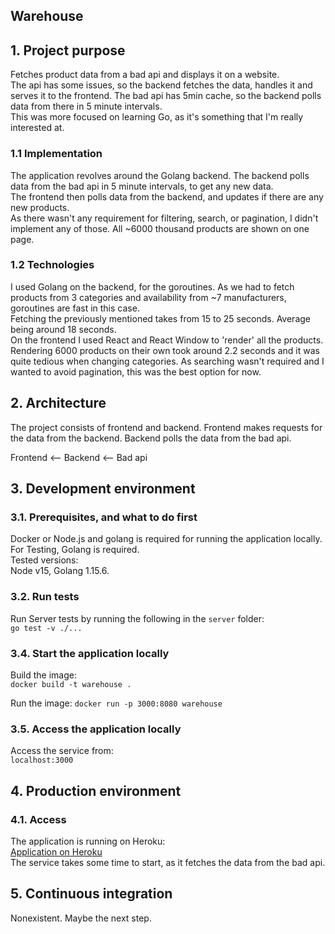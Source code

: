 ## Warehouse  
## 1. Project purpose
Fetches product data from a bad api and displays it on a website.  
The api has some issues, so the backend fetches the data, handles it and serves it to the frontend. 
The bad api has 5min cache, so the backend polls data from there in 5 minute intervals.  
This was more focused on learning Go, as it's something that I'm really interested at.  

### 1.1 Implementation  
The application revolves around the Golang backend. The backend polls data from the bad api in 5 minute intervals, to get any new data.  
The frontend then polls data from the backend, and updates if there are any new products.  
As there wasn't any requirement for filtering, search, or pagination, I didn't implement any of those. All ~6000 thousand products are shown on one page.  

### 1.2 Technologies  
I used Golang on the backend, for the goroutines. As we had to fetch products from 3 categories and availability from ~7 manufacturers, goroutines are fast in this case.  
Fetching the previously mentioned takes from 15 to 25 seconds. Average being around 18 seconds.  
On the frontend I used React and React Window to 'render' all the products. Rendering 6000 products on their own took around 2.2 seconds and it was quite tedious when changing categories. As searching wasn't required and I wanted to avoid pagination, this was the best option for now. 

## 2. Architecture
The project consists of frontend and backend. Frontend makes requests for the data from the backend. Backend polls the data from the bad api.  
  
Frontend <-- Backend <-- Bad api
## 3. Development environment

### 3.1. Prerequisites, and what to do first
Docker or Node.js and golang is required for running the application locally.   
For Testing, Golang is required.  
Tested versions:  
Node v15, Golang 1.15.6.  
### 3.2. Run tests  
Run Server tests by running the following in the `server` folder:  
`go test -v ./...`

### 3.4. Start the application locally  
Build the image:  
`docker build -t warehouse .`  
 
Run the image: 
`docker run -p 3000:8080 warehouse`  

### 3.5. Access the application locally
Access the service from:  
`localhost:3000`


## 4. Production environment

### 4.1. Access  
The application is running on Heroku:  
[Application on Heroku](http://localhost:3000/beanies)  
The service takes some time to start, as it fetches the data from the bad api.

## 5. Continuous integration  
Nonexistent. Maybe the next step.  
